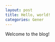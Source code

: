 ```yaml
---
layout: post
title: Hello, world!
categories: Gener
---
```

Welcome to the blog!
<!--stackedit_data:
eyJoaXN0b3J5IjpbLTE0NzExNzk5OTcsMjEyOTAxNDQxNCwzMT
g2ODUyOThdfQ==
-->